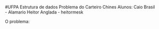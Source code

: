 #UFPA
Estrutura de dados
Problema do Carteiro Chines
Alunos: Caio Brasil - Alamario
         Heitor Anglada - heitormesk

O problema: 

